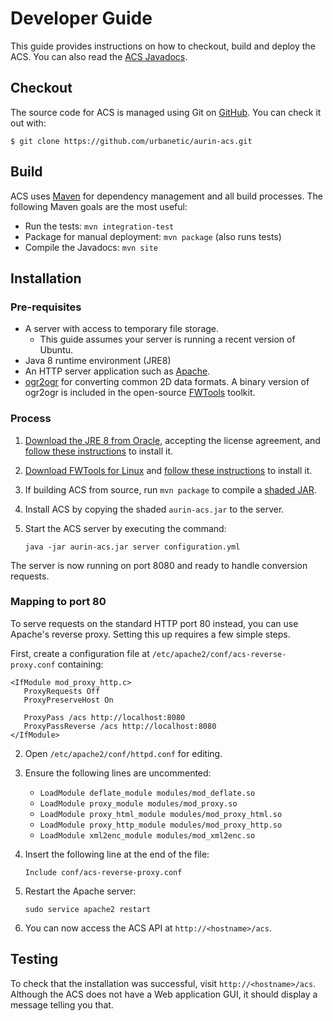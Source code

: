 # Developer Guide

This guide provides instructions on how to checkout, build and deploy the ACS. You can also read the
[ACS Javadocs][javadocs].

## Checkout

The source code for ACS is managed using Git on [GitHub][github]. You can check it out with:

    $ git clone https://github.com/urbanetic/aurin-acs.git


## Build

ACS uses [Maven][maven] for dependency management and all build processes. The following Maven goals
are the most useful:

* Run the tests: `mvn integration-test`
* Package for manual deployment: `mvn package` (also runs tests)
* Compile the Javadocs: `mvn site`

## Installation

### Pre-requisites

* A server with access to temporary file storage.
    * This guide assumes your server is running a recent version of Ubuntu.
* Java 8 runtime environment (JRE8)
* An HTTP server application such as [Apache][apache].
* [ogr2ogr][ogr] for converting common 2D data formats. A binary version of ogr2ogr is included in
the open-source [FWTools][fwt] toolkit.

### Process

1. [Download the JRE 8 from Oracle][jre8], accepting the license agreement, and [follow these instructions][jre8install] to install it.

2. [Download FWTools for Linux][fwt] and [follow these instructions][fwtinstall] to install it.

3. If building ACS from source, run `mvn package` to compile a [shaded JAR][shade].

4. Install ACS by copying the shaded `aurin-acs.jar` to the server.

5. Start the ACS server by executing the command:

    `java -jar aurin-acs.jar server configuration.yml`

The server is now running on port 8080 and ready to handle conversion requests.

### Mapping to port 80

To serve requests on the standard HTTP port 80 instead, you can use Apache's reverse proxy. Setting this up requires a few simple steps.

First, create a configuration file at `/etc/apache2/conf/acs-reverse-proxy.conf` containing:

```
<IfModule mod_proxy_http.c>
   ProxyRequests Off
   ProxyPreserveHost On

   ProxyPass /acs http://localhost:8080
   ProxyPassReverse /acs http://localhost:8080
</IfModule>
```

2. Open `/etc/apache2/conf/httpd.conf` for editing.

3. Ensure the following lines are uncommented:

    * `LoadModule deflate_module modules/mod_deflate.so`
    * `LoadModule proxy_module modules/mod_proxy.so`
    * `LoadModule proxy_html_module modules/mod_proxy_html.so`
    * `LoadModule proxy_http_module modules/mod_proxy_http.so`
    * `LoadModule xml2enc_module modules/mod_xml2enc.so`

4. Insert the following line at the end of the file:

    `Include conf/acs-reverse-proxy.conf`
    
5. Restart the Apache server:

    `sudo service apache2 restart`

6. You can now access the ACS API at `http://<hostname>/acs`.

## Testing

To check that the installation was successful, visit `http://<hostname>/acs`. Although the ACS
does not have a Web application GUI, it should display a message telling you that.


[apache]: https://httpd.apache.org/
[fwt]: http://fwtools.loskot.net/FWTools-linux-2.0.6.tar.gz
[fwtinstall]: http://fwtools.maptools.org/linux-main.html
[github]: https://github.com/urbanetic/aurin-acs
[heroku]: https://heroku.com/
[javadocs]: http://javadocs.acs.urbanetic.net
[jetty]: http://eclipse.org/jetty/
[jre8]: http://www.oracle.com/technetwork/java/javase/downloads/index.html
[jre8install]: http://docs.oracle.com/javase/8/docs/technotes/guides/install/linux_server_jre.html
[maven]: https://maven.apache.org/
[ogr]: http://www.gdal.org/ogr2ogr.html
[procfile]: https://devcenter.heroku.com/articles/procfile
[shade]: https://maven.apache.org/plugins/maven-shade-plugin/
[travis]: https://travis-ci.org/
[travis.yml]: https://github.com/urbanetic/aurin-acs/blob/develop/.travis.yml